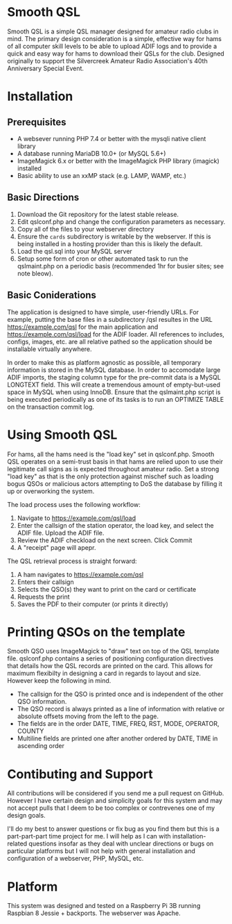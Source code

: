 # Smooth QSL
Smooth QSL is a simple QSL manager designed for amateur radio clubs in mind.
The primary design consideration is a simple, effective way for hams of
all computer skill levels to be able to upload ADIF logs and to provide a
quick and easy way for hams to download their QSLs for the club. Designed
originally to support the Silvercreek Amateur Radio Association's 40th
Anniversary Special Event.

# Installation
## Prerequisites
* A websever running PHP 7.4 or better with the mysqli native client library
* A database running MariaDB 10.0+ (or MySQL 5.6+)
* ImageMagick 6.x or better with the ImageMagick PHP library (imagick) installed
* Basic ability to use an xxMP stack (e.g. LAMP, WAMP, etc.)

## Basic Directions
1. Download the Git repository for the latest stable release.
2. Edit qslconf.php and change the configuration parameters as necessary.
3. Copy all of the files to your webserver directory
4. Ensure the `cards` subdirectory is writable by the webserver. If this is
being installed in a hosting provider than this is likely the default.
4. Load the qsl.sql into your MySQL server 
5. Setup some form of cron or other automated task to run the qslmaint.php
on a periodic basis (recommended 1hr for busier sites; see note bleow).

## Basic Coniderations
The application is designed to have simple, user-friendly URLs. For example,
putting the base files in a subdirectory /qsl resultes in the URL
https://example.com/qsl for the main application and https://example.com/qsl/load
for the ADIF loader. All references to includes, configs, images, etc. are 
all relative pathed so the application should be installable virtually anywhere.

In order to make this as platform agnostic as possible, all temporary information
is stored in the MySQL database. In order to accomodate large ADIF imports,
the staging column type for the pre-commit data is a MySQL LONGTEXT field. This
will create a tremendous amount of empty-but-used space in MySQL when using
InnoDB. Ensure that the qslmaint.php script is being executed periodically as
one of its tasks is to run an OPTIMIZE TABLE on the transaction commit log.

# Using Smooth QSL
For hams, all the hams need is the "load key" set in qslconf.php. Smooth QSL
operates on a semi-trust basis in that hams are relied upon to use their
legitimate call signs as is expected throughout amateur radio. Set a strong
"load key" as that is the only protection against mischef such as loading
bogus QSOs or malicious actors attempting to DoS the database by filling it up
or overworking the system.

The load process uses the following workflow:
1. Navigate to https://example.com/qsl/load
2. Enter the callsign of the station operator, the load key, and select
the ADIF file. Upload the ADIF file.
3. Review the ADIF checkload on the next screen. Click Commit
4. A "receipt" page will apepr.

The QSL retrieval process is straight forward:
1. A ham navigates to https://example.com/qsl
2. Enters their callsign
3. Selects the QSO(s) they want to print on the card or certificate
4. Requests the print
5. Saves the PDF to their computer (or prints it directly)

# Printing QSOs on the template
Smooth QSO uses ImageMagick to "draw" text on top of the QSL template
file. qslconf.php contains a series of positioning configuration directives
that details how the QSL records are printed on the card. This allows for
maximum flexibilty in designing a card in regards to layout and size. However
keep the following in mind.

* The callsign for the QSO is printed once and is independent
of the other QSO information.
* The QSO record is always printed as a line of information with
relative or absolute offsets moving from the left to the page.
* The fields are in the order DATE, TIME, FREQ, RST, MODE, OPERATOR, COUNTY
* Multiline fields are printed one after another ordered
by DATE, TIME in ascending order

# Contibuting and Support
All contributions will be considered if you send me a pull request
on GitHub. However I have certain design and simplicity goals for
this system and may not accept pulls that I deem to be too
complex or contrevenes one of my design goals.

I'll do my best to answer questions or fix bug as you find them but
this is a part-part-part time project for me. I will help as I can
with installation-related questions insofar as they deal with unclear
directions or bugs on particular platforms but I will not help with
general installation and configuration of a webserver, PHP, MySQL, etc.

# Platform
This system was designed and tested on a Raspberry Pi 3B running
Raspbian 8 Jessie + backports. The webserver was Apache.
